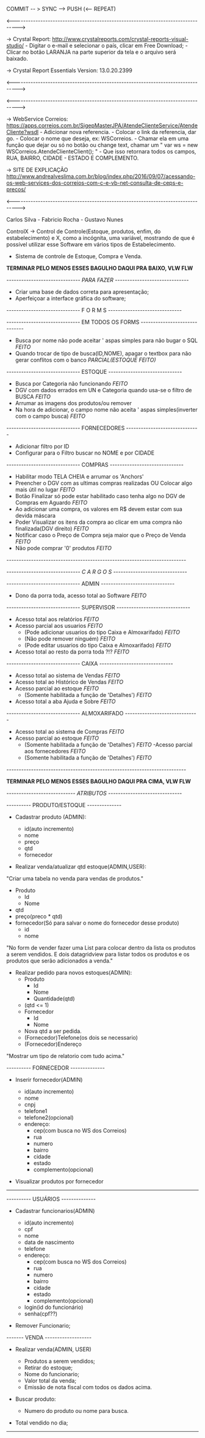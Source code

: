 COMMIT -- >  SYNC -->  PUSH (<-- REPEAT)

<-------------------------------------------------------------------------------->

 -> Crystal Report: http://www.crystalreports.com/crystal-reports-visual-studio/
      - Digitar o e-mail e selecionar o país, clicar em Free Download;
      - Clicar no botão LARANJA na parte superior da tela e o arquivo será baixado.

 -> Crystal Report Essentials Version: 13.0.20.2399

<-------------------------------------------------------------------------------->




<-------------------------------------------------------------------------------->

 -> WebService Correios: https://apps.correios.com.br/SigepMasterJPA/AtendeClienteService/AtendeCliente?wsdl
      - Adicionar nova referencia.
      - Colocar o link da referencia, dar go.
      - Colocar o nome que deseja, ex: WSCorreios.
	- Chamar ela em uma função que dejar ou só no botão ou change text, chamar um " var ws = new WSCorreios.AtendeClienteClient(); "
	- Que isso retornara todos os campos, RUA, BAIRRO, CIDADE - ESTADO E COMPLEMENTO.

 -> SITE DE EXPLICAÇÃO http://www.andrealveslima.com.br/blog/index.php/2016/09/07/acessando-os-web-services-dos-correios-com-c-e-vb-net-consulta-de-ceps-e-precos/

<-------------------------------------------------------------------------------->

Carlos Silva  - Fabricio Rocha - Gustavo Nunes

ControlX -> Control de Controle(Estoque, produtos, enfim, do estabelecimento) e X, como a incógnita, uma variável,
mostrando de que é possível utilizar esse Software em vários tipos de Estabelecimento.

- Sistema de controle de Estoque, Compra e Venda.

****TERMINAR PELO MENOS ESSES BAGULHO DAQUI PRA BAIXO, VLW FLW**** 


*------------------------------ PARA FAZER ------------------------------*

 - Criar uma base de dados correta para apresentação;
 - Aperfeiçoar a interface gráfica do software;

------------------------------ F O R M S ------------------------------


------------------------------ EM TODOS OS FORMS ------------------------------

- Busca por nome não pode aceitar ' aspas simples para não bugar o SQL *FEITO*
- Quando trocar de tipo de busca(ID,NOME), apagar o textbox para não gerar conflitos com o banco *PARCIAL(ESTOQUE FEITO)*

------------------------------  ESTOQUE ------------------------------

- Busca por Categoria não funcionando *FEITO*
- DGV com dados errados em UN e Categoria quando usa-se o filtro de BUSCA *FEITO*
- Arrumar as imagens dos produtos/ou remover
- Na hora de adicionar, o campo nome não aceita ' aspas simples(inverter com o campo busca) *FEITO*

------------------------------ FORNECEDORES ------------------------------

  - Adicionar filtro por ID
  - Configurar para o Filtro buscar no NOME e por CIDADE

------------------------------ COMPRAS ------------------------------

  - Habilitar modo TELA CHEIA e arrumar os 'Anchors'
  - Preencher o DGV com as ultimas compras realizadas OU Colocar algo mais útil no lugar *FEITO*
  - Botão Finalizar só pode estar habilitado caso tenha algo no DGV de Compras em Aguardo *FEITO*
  - Ao adicionar uma compra, os valores em R$ devem estar com sua devida máscara
  - Poder Visualizar os itens da compra ao clicar em uma compra não finalizada(DGV direito) *FEITO*
  - Notificar caso o Preço de Compra seja maior que o Preço de Venda *FEITO*
  - Não pode comprar '0' produtos *FEITO*

*-------------------------------------------------------------------------*

*------------------------------ C A R G O S ------------------------------*

------------------------------ ADMIN ------------------------------

  - Dono da porra toda, acesso total ao Software *FEITO*

------------------------------ SUPERVISOR ------------------------------

  - Acesso total aos relatórios *FEITO*
  - Acesso parcial aos usuarios *FEITO*
	- (Pode adicionar usuarios do tipo Caixa e Almoxarifado) *FEITO*
	- (Não pode remover ninguém) *FEITO*
	- (Pode editar usuarios do tipo Caixa e Almoxarifado) *FEITO*
  - Acesso total ao resto da porra toda ?!? *FEITO*

------------------------------ CAIXA ------------------------------

  - Acesso total ao sistema de Vendas *FEITO*
  - Acesso total ao Histórico de Vendas *FEITO*
  - Acesso parcial ao estoque *FEITO*
	- (Somente habilitada a função de 'Detalhes') *FEITO*
  - Acesso total a aba Ajuda e Sobre *FEITO*

------------------------------ ALMOXARIFADO ------------------------------

  - Acesso total ao sistema de Compras *FEITO*
  - Acesso parcial ao estoque *FEITO*
	- (Somente habilitada a função de 'Detalhes') *FEITO*
  -Acesso parcial aos fornecedores *FEITO*
	- (Somente habilitada a função de 'Detalhes') *FEITO*

*-------------------------------------------------------------------------*


****TERMINAR PELO MENOS ESSES BAGULHO DAQUI PRA CIMA, VLW FLW****     


*---------------------------- ATRIBUTOS ------------------------------*

---------- PRODUTO/ESTOQUE --------------

- Cadastrar produto (ADMIN):
  - id(auto incremento)
  - nome
  - preço
  - qtd
  - fornecedor

- Realizar venda/atualizar qtd estoque(ADMIN,USER):


"Criar uma tabela no venda para vendas de produtos."
  - Produto
    - Id
    - Nome
  - qtd
  - preço(preco * qtd)
  - fornecedor(Só para salvar o nome do fornecedor desse produto)
      - id
      - nome

"No form de vender fazer uma List<Produtos> para colocar dentro da lista os produtos
  a serem vendidos. E dois datagridview para listar todos os produtos e os produtos
  que serão adicionados a venda."
  
- Realizar pedido para novos estoques(ADMIN):
  - Produto
    - Id
    - Nome
    - Quantidade(qtd)
  - (qtd <= 1)
  - Fornecedor
    - Id
    - Nome
  - Nova qtd a ser pedida.
  - (Fornecedor)Telefone(os dois se necessario)
  - (Fornecedor)Endereço
  
  
"Mostrar um tipo de relatorio com tudo acima."
  
---------- FORNECEDOR --------------

- Inserir fornecedor(ADMIN)
  - id(auto incremento)
  - nome
  - cnpj
  - telefone1
  - telefone2(opcional)
  - endereço:
    - cep(com busca no WS dos Correios)
    - rua
    - numero
    - bairro
    - cidade
    - estado
    - complemento(opcional)
    
- Visualizar produtos por fornecedor
  
---------------------------------

---------- USUÁRIOS -------------- 

- Cadastrar funcionarios(ADMIN)
  - id(auto incremento)
  - cpf
  - nome
  - data de nascimento
  - telefone
  - endereço:
    - cep(com busca no WS dos Correios)
    - rua
    - numero
    - bairro
    - cidade
    - estado
    - complemento(opcional)
  - login(id do funcionário)
  - senha(cpf??)
  
- Remover Funcionario;

------- VENDA -------------------

- Realizar venda(ADMIN, USER)
  - Produtos a serem vendidos;
  - Retirar do estoque;
  - Nome do funcionario;
  - Valor total da venda;
  - Emissão de nota fiscal com todos os dados acima.
  
- Buscar produto:
  - Numero do produto ou nome para busca.
  
- Total vendido no dia;
----------------------------------


